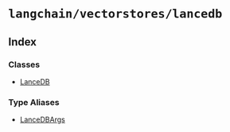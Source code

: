 `langchain/vectorstores/lancedb`
================================

Index[](#index "Direct link to Index")
---------------------------------------

### Classes[](#classes "Direct link to Classes")

*   [LanceDB](/docs/api/vectorstores_lancedb/classes/LanceDB)

### Type Aliases[](#type-aliases "Direct link to Type Aliases")

*   [LanceDBArgs](/docs/api/vectorstores_lancedb/types/LanceDBArgs)